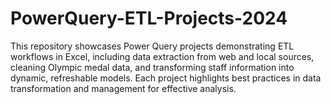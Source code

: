 # PowerQuery-ETL-Projects-2024
This repository showcases Power Query projects demonstrating ETL workflows in Excel, including data extraction from web and local sources, cleaning Olympic medal data, and transforming staff information into dynamic, refreshable models. Each project highlights best practices in data transformation and management for effective analysis.
